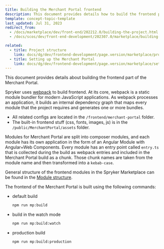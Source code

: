 ```yaml
---
title: Building the Merchant Portal frontend
description: This document provides details how to build the frontend part of the Merchant Portal.
template: concept-topic-template
last_updated: Jul 31, 2023
redirect_from:
  - /docs/marketplace/dev/front-end/202212.0/building-the-project.html
  - /docs/scos/dev/front-end-development/202307.0/marketplace/building-the-merchant-portal-frontend.html

related:
  - title: Project structure
    link: docs/dg/dev/frontend-development/page.version/marketplace/project-structure.html
  - title: Setting up the Merchant Portal
    link: docs/dg/dev/frontend-development/page.version/marketplace/set-up-the-merchant-portal.html
---
```


This document provides details about building the frontend part of the Merchant Portal.

Spryker uses [webpack](https://webpack.js.org/guides/getting-started/) to build frontend. At its core, webpack is a static module bundler for modern JavaScript applications. As webpack processes an application, it builds an internal dependency graph that maps every module that the project requires and generates one or more bundles.
- All related configs are located in the `/frontend/merchant-portal` folder.
- The built-in frontend stuff (css, fonts, images, js) is in the `/public/MerchantPortal/assets` folder.

Modules for Merchant Portal are split into composer modules, and each module has its own application in the form of an Angular Module with Angular+Web Components.
Every module has an entry point called `entry.ts` that is collected during the build as webpack entries and included in the Merchant Portal build as a chunk.
Those chunk names are taken from the module name and then transformed into a `kebab-case`.

General structure of the frontend modules in the Spryker Marketplace can be found in the [Module structure](/docs/dg/dev/frontend-development/{{page.version}}/marketplace/project-structure.html#module-structure).

The frontend of the Merchant Portal is built using the following commands:

- default build
    ```bash
    npm run mp:build
    ```

- build in the watch mode
    ```bash
    npm run mp:build:watch
    ```

- production build
    ```bash
    npm run mp:build:production
    ```
